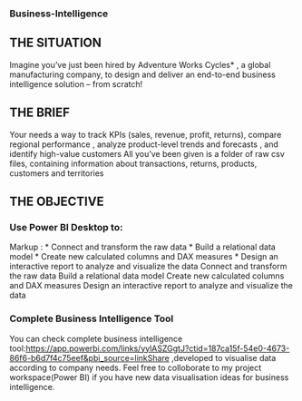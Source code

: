 ### Business-Intelligence
## THE SITUATION
Imagine you’ve just been hired by Adventure Works Cycles*
, a global manufacturing company, to design and deliver an end-to-end business intelligence solution – from scratch!
## THE BRIEF
Your needs a way to track KPIs
(sales, revenue, profit, returns),  compare regional 
performance
, analyze product-level trends
and forecasts
, and identify high-value customers
All you’ve been given is a folder of raw csv files, containing information about transactions, 
returns, products, customers and territories
## THE OBJECTIVE
### Use Power BI Desktop to:
Markup : * Connect and transform the raw data
         * Build a relational data model
         * Create new calculated columns and DAX measures
         * Design an interactive report to analyze and visualize the data
Connect and transform the raw data
Build a relational data model
Create new calculated columns and DAX measures
Design an interactive report to analyze and visualize the data
### Complete Business Intelligence Tool
You can check complete business intelligence tool:https://app.powerbi.com/links/yylASZGgtJ?ctid=187ca15f-54e0-4673-86f6-b6d7f4c75eef&pbi_source=linkShare ,developed to visualise data according to company needs. Feel free to colloborate to my project workspace(Power BI) if you have new data visualisation ideas for business intelligence.
